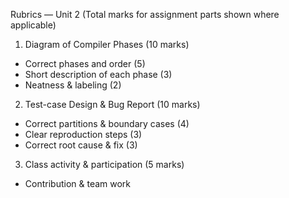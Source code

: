 Rubrics — Unit 2 (Total marks for assignment parts shown where applicable)

1) Diagram of Compiler Phases (10 marks)
- Correct phases and order (5)
- Short description of each phase (3)
- Neatness & labeling (2)

2) Test-case Design & Bug Report (10 marks)
- Correct partitions & boundary cases (4)
- Clear reproduction steps (3)
- Correct root cause & fix (3)

3) Class activity & participation (5 marks)
- Contribution & team work
